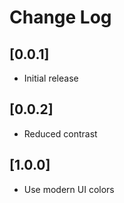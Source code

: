 # Change Log

## [0.0.1]

- Initial release

## [0.0.2]

- Reduced contrast

## [1.0.0]

- Use modern UI colors
